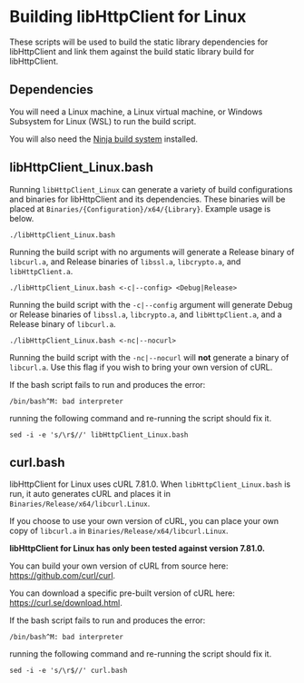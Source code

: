 # Building libHttpClient for Linux

These scripts will be used to build the static library dependencies for libHttpClient and link them against the build static library build for libHttpClient.

## Dependencies 

You will need a Linux machine, a Linux virtual machine, or Windows Subsystem for Linux (WSL) to run the build script.

You will also need the [Ninja build system](https://ninja-build.org/) installed.

## libHttpClient_Linux.bash

Running `libHttpClient_Linux` can generate a variety of build configurations and binaries for libHttpClient and its dependencies. These binaries will be placed at `Binaries/{Configuration}/x64/{Library}`. Example usage is below.

```
./libHttpClient_Linux.bash
```

Running the build script with no arguments will generate a Release binary of `libcurl.a`, and Release binaries of `libssl.a`, `libcrypto.a`, and `libHttpClient.a`.

```
./libHttpClient_Linux.bash <-c|--config> <Debug|Release>
```

Running the build script with the `-c|--config` argument will generate  Debug or Release binaries of `libssl.a`, `libcrypto.a`, and `libHttpClient.a`, and a Release binary of `libcurl.a`.

```
./libHttpClient_Linux.bash <-nc|--nocurl>
```

Running the build script with the `-nc|--nocurl` will **not** generate a binary of `libcurl.a`. Use this flag if you wish to bring your own version of cURL.

If the bash script fails to run and produces the error:
```
/bin/bash^M: bad interpreter
```
running the following command and re-running the script should fix it.
```
sed -i -e 's/\r$//' libHttpClient_Linux.bash
```

## curl.bash

libHttpClient for Linux uses cURL 7.81.0. When `libHttpClient_Linux.bash` is run, it auto generates cURL and places it in `Binaries/Release/x64/libcurl.Linux`.

If you choose to use your own version of cURL, you can place your own copy of `libcurl.a` in `Binaries/Release/x64/libcurl.Linux`.

**libHttpClient for Linux has only been tested against version 7.81.0.**

You can build your own version of cURL from source here: https://github.com/curl/curl.

You can download a specific pre-built version of cURL here: https://curl.se/download.html.

If the bash script fails to run and produces the error:
```
/bin/bash^M: bad interpreter
```
running the following command and re-running the script should fix it.
```
sed -i -e 's/\r$//' curl.bash
```